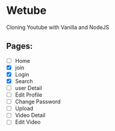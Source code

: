 # Wetube

Cloning Youtube with Vanilla and NodeJS

## Pages:

- [ ] Home
- [x] join
- [x] Login
- [x] Search
- [ ] user Detail
- [ ] Edit Profile
- [ ] Change Password
- [ ] Upload
- [ ] Video Detail
- [ ] Edit Video